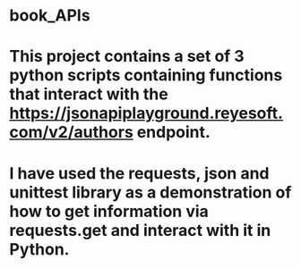 # book_APIs

# This project contains a set of 3 python scripts containing functions that interact with the https://jsonapiplayground.reyesoft.com/v2/authors endpoint. 
# I have used the requests, json and unittest library as a demonstration of how to get information via requests.get and interact with it in Python.
